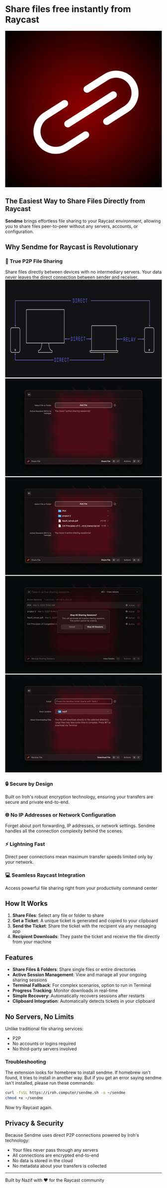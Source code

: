 # Share files free instantly from Raycast

![Sendme for Raycast](./assets/command-icon.png)

## The Easiest Way to Share Files Directly from Raycast

**Sendme** brings effortless file sharing to your Raycast environment, allowing you to share files peer-to-peer without any servers, accounts, or configuration.

## Why Sendme for Raycast is Revolutionary

### 🚀 True P2P File Sharing

Share files directly between devices with no intermediary servers. Your data never leaves the direct connection between sender and receiver.
![Direct Transfer](media/image.png)
![alt-img](metadata/screenshot-1.png)
![alt-img](metadata/screenshot-2.png)
![alt-img](metadata/screenshot-3.png)
![alt-img](metadata/screenshot-4.png)

### 🔒 Secure by Design

Built on Iroh's robust encryption technology, ensuring your transfers are secure and private end-to-end.

### 🌐 No IP Addresses or Network Configuration

Forget about port forwarding, IP addresses, or network settings. Sendme handles all the connection complexity behind the scenes.

### ⚡️ Lightning Fast

Direct peer connections mean maximum transfer speeds limited only by your network.

### 💻 Seamless Raycast Integration

Access powerful file sharing right from your productivity command center 

## How It Works

1. **Share Files**: Select any file or folder to share
2. **Get a Ticket**: A unique ticket is generated and copied to your clipboard
3. **Send the Ticket**: Share the ticket with the recipient via any messaging app
4. **Recipient Downloads**: They paste the ticket and receive the file directly from your machine

## Features

- **Share Files & Folders**: Share single files or entire directories
- **Active Session Management**: View and manage all your ongoing sharing sessions
- **Terminal Fallback**: For complex scenarios, option to run in Terminal
- **Progress Tracking**: Monitor downloads in real-time
- **Simple Recovery**: Automatically recovers sessions after restarts
- **Clipboard Integration**: Automatically detects tickets in your clipboard

## No Servers, No Limits

Unlike traditional file sharing services:
- P2P
- No accounts or logins required
- No third-party servers involved


### Troubleshooting
The extension looks for homebrew to install sendme. If homebrew isn't found, it tries to install in another way. But if you get an error saying sendme isn't installed, please run these commands:

```bash
curl -fsSL https://iroh.computer/sendme.sh -o ~/sendme
chmod +x ~/sendme
```

Now try Raycast again.

## Privacy & Security

Because Sendme uses direct P2P connections powered by Iroh's technology:

- Your files never pass through any servers
- All connections are encrypted end-to-end
- No data is stored in the cloud
- No metadata about your transfers is collected

---

Built by Nazif with ❤️ for the Raycast community